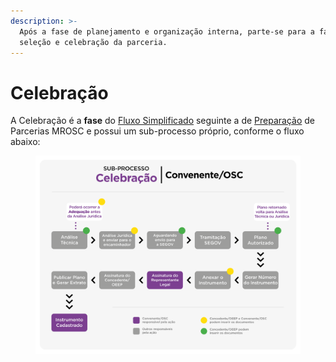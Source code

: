 ```yaml
---
description: >-
  Após a fase de planejamento e organização interna, parte-se para a fase de
  seleção e celebração da parceria.
---
```


# Celebração

A Celebração é a **fase** do [Fluxo Simplificado](../definicoes-gerais/fluxo-simplificado.md) seguinte a de [Preparação](../preparacao/) de Parcerias MROSC e possui um sub-processo próprio, conforme o fluxo abaixo:

<figure><img src="../../.gitbook/assets/Sub-Processo - Celebração -03.png" alt=""><figcaption></figcaption></figure>
